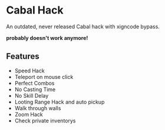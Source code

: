 # Cabal Hack
An outdated, never released Cabal hack with xigncode bypass.

**probably doesn't work anymore!**

## Features
- Speed Hack 
- Teleport on mouse click
- Perfect Combos
- No Casting Time
- No Skill Delay
- Looting Range Hack and auto pickup
- Walk through walls
- Zoom Hack
- Check private inventorys
